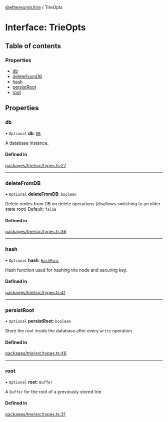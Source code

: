 [@ethereumjs/trie](../README.md) / TrieOpts

# Interface: TrieOpts

## Table of contents

### Properties

- [db](TrieOpts.md#db)
- [deleteFromDB](TrieOpts.md#deletefromdb)
- [hash](TrieOpts.md#hash)
- [persistRoot](TrieOpts.md#persistroot)
- [root](TrieOpts.md#root)

## Properties

### db

• `Optional` **db**: [`DB`](DB.md)

A database instance.

#### Defined in

[packages/trie/src/types.ts:27](https://github.com/faustbrian/ethereumjs-monorepo/blob/master/packages/trie/src/types.ts#L27)

___

### deleteFromDB

• `Optional` **deleteFromDB**: `boolean`

Delete nodes from DB on delete operations (disallows switching to an older state root)
Default: `false`

#### Defined in

[packages/trie/src/types.ts:36](https://github.com/faustbrian/ethereumjs-monorepo/blob/master/packages/trie/src/types.ts#L36)

___

### hash

• `Optional` **hash**: [`HashFunc`](../README.md#hashfunc)

Hash function used for hashing trie node and securing key.

#### Defined in

[packages/trie/src/types.ts:41](https://github.com/faustbrian/ethereumjs-monorepo/blob/master/packages/trie/src/types.ts#L41)

___

### persistRoot

• `Optional` **persistRoot**: `boolean`

Store the root inside the database after every `write` operation

#### Defined in

[packages/trie/src/types.ts:46](https://github.com/faustbrian/ethereumjs-monorepo/blob/master/packages/trie/src/types.ts#L46)

___

### root

• `Optional` **root**: `Buffer`

A `Buffer` for the root of a previously stored trie

#### Defined in

[packages/trie/src/types.ts:31](https://github.com/faustbrian/ethereumjs-monorepo/blob/master/packages/trie/src/types.ts#L31)
